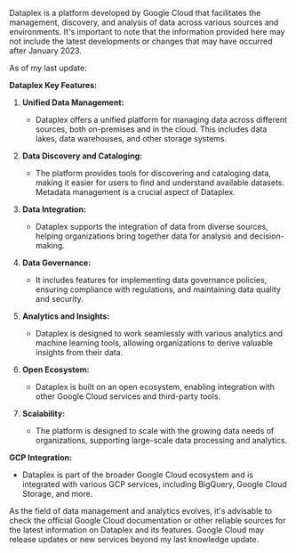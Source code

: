 Dataplex is a platform developed by Google Cloud that facilitates the management, discovery, and analysis of data across various sources and environments. It's important to note that the information provided here may not include the latest developments or changes that may have occurred after January 2023.

As of my last update:

**Dataplex Key Features:**

1. **Unified Data Management:**
   - Dataplex offers a unified platform for managing data across different sources, both on-premises and in the cloud. This includes data lakes, data warehouses, and other storage systems.

2. **Data Discovery and Cataloging:**
   - The platform provides tools for discovering and cataloging data, making it easier for users to find and understand available datasets. Metadata management is a crucial aspect of Dataplex.

3. **Data Integration:**
   - Dataplex supports the integration of data from diverse sources, helping organizations bring together data for analysis and decision-making.

4. **Data Governance:**
   - It includes features for implementing data governance policies, ensuring compliance with regulations, and maintaining data quality and security.

5. **Analytics and Insights:**
   - Dataplex is designed to work seamlessly with various analytics and machine learning tools, allowing organizations to derive valuable insights from their data.

6. **Open Ecosystem:**
   - Dataplex is built on an open ecosystem, enabling integration with other Google Cloud services and third-party tools.

7. **Scalability:**
   - The platform is designed to scale with the growing data needs of organizations, supporting large-scale data processing and analytics.

**GCP Integration:**
   - Dataplex is part of the broader Google Cloud ecosystem and is integrated with various GCP services, including BigQuery, Google Cloud Storage, and more.

As the field of data management and analytics evolves, it's advisable to check the official Google Cloud documentation or other reliable sources for the latest information on Dataplex and its features. Google Cloud may release updates or new services beyond my last knowledge update.
